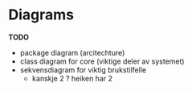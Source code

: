 # Diagrams

**TODO**

- package diagram (arcitechture)
- class diagram for core (viktige deler av systemet)
- sekvensdiagram for viktig brukstilfelle
    - kanskje 2 ? heiken har 2